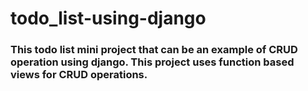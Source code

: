 # todo_list-using-django

### This todo list mini project that can be an example of CRUD operation using django. This project uses function based views for CRUD operations.
